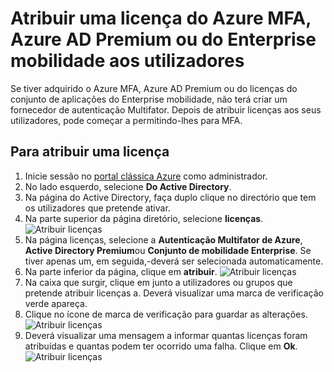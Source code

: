 <properties
    pageTitle="Atribuir licenças do Azure MFA | Microsoft Azure"
    description="Saiba como atribuir licenças de utilizador do Microsoft Azure Multifator autenticação."
    services="multi-factor-authentication"
    documentationCenter=""
    authors="kgremban"
    manager="femila"
    editor="yossib"/>

<tags
    ms.service="multi-factor-authentication"
    ms.workload="identity"
    ms.tgt_pltfrm="na"
    ms.devlang="na"
    ms.topic="get-started-article"
    ms.date="10/17/2016"
    ms.author="kgremban"/>

# <a name="assigning-an-azure-mfa-azure-ad-premium-or-enterprise-mobility-license-to-users"></a>Atribuir uma licença do Azure MFA, Azure AD Premium ou do Enterprise mobilidade aos utilizadores

Se tiver adquirido o Azure MFA, Azure AD Premium ou do licenças do conjunto de aplicações do Enterprise mobilidade, não terá criar um fornecedor de autenticação Multifator. Depois de atribuir licenças aos seus utilizadores, pode começar a permitindo-lhes para MFA.

## <a name="to-assign-a-license"></a>Para atribuir uma licença

1. Inicie sessão no [portal clássica Azure](https://manage.windowsazure.com) como administrador.
2. No lado esquerdo, selecione **Do Active Directory**.
3. Na página do Active Directory, faça duplo clique no directório que tem os utilizadores que pretende ativar.
4. Na parte superior da página diretório, selecione **licenças**.
![Atribuir licenças](./media/multi-factor-authentication-get-started-assign-licenses/assign1.png)
5. Na página licenças, selecione a **Autenticação Multifator de Azure**, **Active Directory Premium**ou **Conjunto de mobilidade Enterprise**.  Se tiver apenas um, em seguida,-deverá ser selecionada automaticamente.
6. Na parte inferior da página, clique em **atribuir**.
![Atribuir licenças](./media/multi-factor-authentication-get-started-assign-licenses/assign3.png)
6. Na caixa que surgir, clique em junto a utilizadores ou grupos que pretende atribuir licenças a.  Deverá visualizar uma marca de verificação verde apareça.
7. Clique no ícone de marca de verificação para guardar as alterações.
![Atribuir licenças](./media/multi-factor-authentication-get-started-assign-licenses/assign4.png)
8. Deverá visualizar uma mensagem a informar quantas licenças foram atribuídas e quantas podem ter ocorrido uma falha.  Clique em **Ok**.
![Atribuir licenças](./media/multi-factor-authentication-get-started-assign-licenses/assign5.png)
